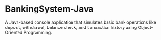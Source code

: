 # BankingSystem-Java
A Java-based console application that simulates basic bank operations like deposit, withdrawal, balance check, and transaction history using Object-Oriented Programming.
